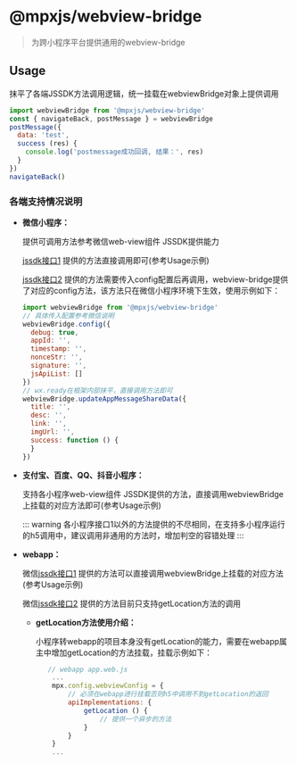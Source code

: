 # @mpxjs/webview-bridge

> 为跨小程序平台提供通用的webview-bridge

## Usage

抹平了各端JSSDK方法调用逻辑，统一挂载在webviewBridge对象上提供调用

```js
import webviewBridge from '@mpxjs/webview-bridge'
const { navigateBack, postMessage } = webviewBridge
postMessage({
  data: 'test',
  success (res) {
    console.log('postmessage成功回调, 结果：', res)
  }
})
navigateBack()
```

### 各端支持情况说明
- **微信小程序：**

    提供可调用方法参考微信web-view组件 JSSDK提供能力
    
    [jssdk接口1](https://developers.weixin.qq.com/miniprogram/dev/component/web-view.html) 提供的方法直接调用即可(参考Usage示例)
    
    [jssdk接口2](https://developers.weixin.qq.com/miniprogram/dev/component/web-view.html) 提供的方法需要传入config配置后再调用，webview-bridge提供了对应的config方法，该方法只在微信小程序环境下生效，使用示例如下：
    ```js
    import webviewBridge from '@mpxjs/webview-bridge'
    // 具体传入配置参考微信说明
    webviewBridge.config({
      debug: true,
      appId: '',
      timestamp: '',
      nonceStr: '',
      signature: '',
      jsApiList: []
    })
    // wx.ready在框架内部抹平，直接调用方法即可
    webviewBridge.updateAppMessageShareData({ 
      title: '',
      desc: '',
      link: '',
      imgUrl: '',
      success: function () {
      }
    })
    ```
- **支付宝、百度、QQ、抖音小程序：**

    支持各小程序web-view组件 JSSDK提供的方法，直接调用webviewBridge上挂载的对应方法即可(参考Usage示例)
    
    ::: warning
    各小程序接口1以外的方法提供的不尽相同，在支持多小程序运行的h5调用中，建议调用非通用的方法时，增加判空的容错处理
    :::
    
 - **webapp：** 
 
    微信[jssdk接口1](https://developers.weixin.qq.com/miniprogram/dev/component/web-view.html) 提供的方法可以直接调用webviewBridge上挂载的对应方法(参考Usage示例)
    
    微信[jssdk接口2](https://developers.weixin.qq.com/miniprogram/dev/component/web-view.html) 提供的方法目前只支持getLocation方法的调用
    
     - **getLocation方法使用介绍：** 
     
        小程序转webapp的项目本身没有getLocation的能力，需要在webapp属主中增加getLocation的方法挂载，挂载示例如下：
    
        ```js
           // webapp app.web.js
            ...
            mpx.config.webviewConfig = {
                // 必须在webapp进行挂载否则h5中调用不到getLocation的返回
                apiImplementations: {
                    getLocation () {
                        // 提供一个异步的方法
                    }
                }
            }
            ...
        ```
   
